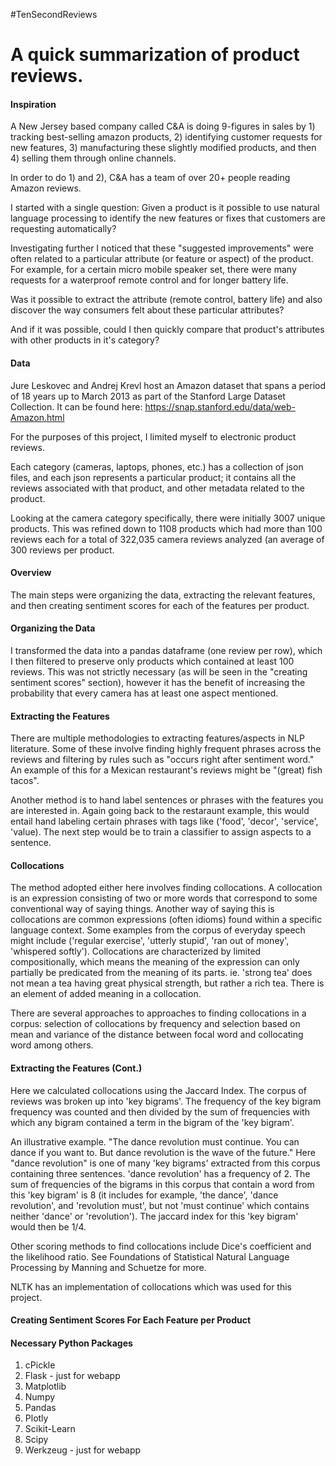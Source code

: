 #TenSecondReviews

A quick summarization of product reviews.
=============



#### Inspiration
A New Jersey based company called C&A is doing 9-figures in sales by 1) tracking best-selling amazon products, 2) identifying customer requests for new features, 3) manufacturing these slightly modified products, and then 4) selling them through online channels.  

In order to do 1) and 2), C&A has a team of over 20+ people reading Amazon reviews.

I started with a single question: Given a product is it possible to use natural language processing to identify the new features or fixes that customers are requesting automatically?   

Investigating further I noticed that these "suggested improvements" were often related to a particular attribute (or feature or aspect) of the product.  For example, for a certain micro mobile speaker set, there were many requests for a waterproof remote control and for longer battery life. 

Was it possible to extract the attribute (remote control, battery life) and also discover the way consumers felt about these particular attributes?  

And if it was possible, could I then quickly compare that product's attributes with other products in it's category?



#### Data
Jure Leskovec and Andrej Krevl host an Amazon dataset that spans a period of 18 years up to March 2013 as part of the Stanford Large Dataset Collection.  It can be found here: https://snap.stanford.edu/data/web-Amazon.html

For the purposes of this project, I limited myself to electronic product reviews.  

Each category (cameras, laptops, phones, etc.) has a collection of json files, and each json represents a particular product; it contains all the reviews associated with that product, and other metadata related to the product.

Looking at the camera category specifically, there were initially 3007 unique products.  This was refined down to 1108 products which had more than 100 reviews each for a total of 322,035 camera reviews analyzed (an average of 300 reviews per product.

#### Overview
The main steps were organizing the data, extracting the relevant features, and then creating sentiment scores for each of the features per product.

#### Organizing the Data
I transformed the data into a pandas dataframe (one review per row), which I then filtered to preserve only products which contained at least 100 reviews.  This was not strictly necessary (as will be seen in the "creating sentiment scores" section), however it has the benefit of increasing the probability that every camera has at least one aspect mentioned. 

#### Extracting the Features
There are multiple methodologies to extracting features/aspects in NLP literature.  Some of these involve finding highly frequent phrases across the reviews and filtering by rules such as "occurs right after sentiment word."  An example of this for a Mexican restaurant's reviews might be "(great) fish tacos". 

Another method is to hand label sentences or phrases with the features you are interested in.  Again going back to the restaraunt example, this would entail hand labeling certain phrases with tags like ('food', 'decor', 'service', 'value).  The next step would be to train a classifier to assign aspects to a sentence. 

#### Collocations 
The method adopted either here involves finding collocations.  A collocation is an expression consisting of two or more words that correspond to some conventional way of saying things.  Another way of saying this is collocations are common expressions (often idioms) found within a specific language context.  Some examples from the corpus of everyday speech might include ('regular exercise', 'utterly stupid', 'ran out of money', 'whispered softly').  Collocations are characterized by limited compositionally, which means the meaning of the expression can only partially be predicated from the meaning of its parts. ie. 'strong tea' does not mean a tea having great physical strength, but rather a rich tea.  There is an element of added meaning in a collocation.  

There are several approaches to approaches to finding collocations in a corpus: selection of collocations by frequency and  selection based on mean and variance of the distance between focal word and collocating word among others.

#### Extracting the Features (Cont.)
Here we calculated collocations using the Jaccard Index.  The corpus of reviews was broken up into 'key bigrams'. The frequency of the key bigram frequency was counted and then divided by the sum of frequencies with which any bigram contained a term in the bigram of the 'key bigram'.  

An illustrative example.  "The dance revolution must continue.  You can dance if you want to.  But dance revolution is the wave of the future."  Here "dance revolution" is one of many 'key bigrams' extracted from this corpus containing three sentences.  'dance revolution' has a frequency of 2.  The sum of frequencies of the bigrams in this corpus that contain a word from this 'key bigram' is 8 (it includes for example, 'the dance', 'dance revolution', and 'revolution must', but not 'must continue' which contains neither 'dance' or 'revolution'). The jaccard index for this 'key bigram' would then be 1/4.  

Other scoring methods to find collocations include Dice's coefficient and the likelihood ratio.  See Foundations of Statistical Natural Language Processing by Manning and Schuetze for more.

NLTK has an implementation of collocations which was used for this project.

#### Creating Sentiment Scores For Each Feature per Product


#### Necessary Python Packages ####
1. cPickle
2. Flask - just for webapp
3. Matplotlib
4. Numpy
5. Pandas
6. Plotly
7. Scikit-Learn
8. Scipy
9. Werkzeug - just for webapp 
